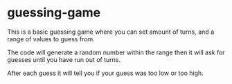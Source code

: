 # guessing-game

This is a basic guessing game where you can set amount of turns, and a range of values to guess from.

The code will generate a random number within the range then it will ask for guesses until you have run out of turns.

After each guess it will tell you if your guess was too low or too high.
